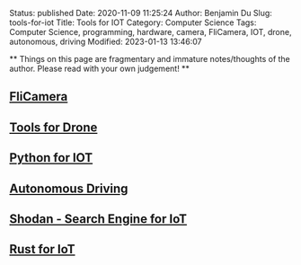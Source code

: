 Status: published
Date: 2020-11-09 11:25:24
Author: Benjamin Du
Slug: tools-for-iot
Title: Tools for IOT
Category: Computer Science
Tags: Computer Science, programming, hardware, camera, FliCamera, IOT, drone, autonomous, driving
Modified: 2023-01-13 13:46:07

**
Things on this page are fragmentary and immature notes/thoughts of the author.
Please read with your own judgement!
**


## [FliCamera](https://github.com/sdss/flicamera)

## [  Tools for Drone  ](https://www.legendu.net/misc/blog/tools-for-drone)

## [  Python for IOT  ](https://www.legendu.net/misc/blog/python-for-iot) 

## [  Autonomous Driving  ](https://www.legendu.net/misc/blog/autonomous-driving)

## [  Shodan - Search Engine for IoT  ](https://www.legendu.net/misc/blog/shodan-search-engine-for-iot)

## [  Rust for IoT  ](https://www.legendu.net/misc/blog/rust-for-iot)
